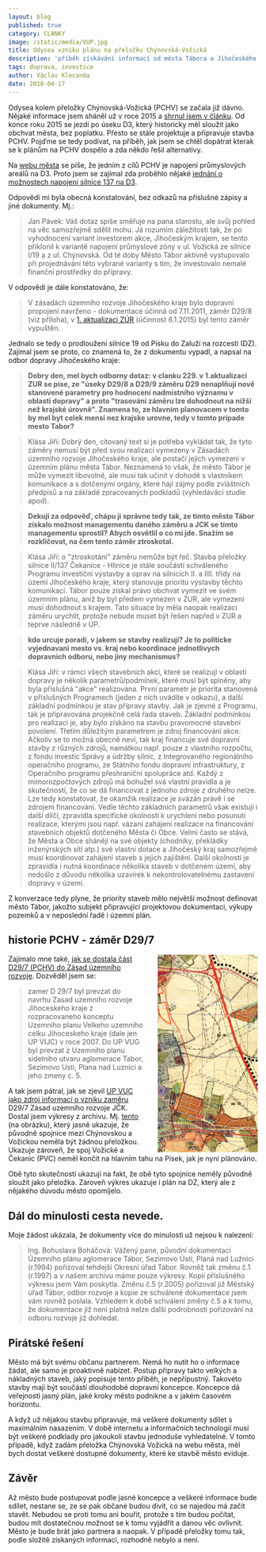 ```yaml
---
layout: blog
published: true
category: CLANKY
image: /static/media/VUP.jpg
title: Odysea vzniku plánu na přeložku Chýnovská-Vožická
description: 'příběh získávání informací od města Tábora a Jihočeského kraje o tom, jak se dospělo k zámeru na stavbu přeložky Chýnovská-Vožická (D29/7 ZUR)'
tags: doprava, investice
author: Václav Klecanda
date: 2018-04-17
---
```



Odysea kolem přeložky Chýnovská-Vožická (PCHV) se začala již dávno.
Nějaké informace jsem sháněl už v roce 2015 a [shrnul jsem v článku](/clanky/2015/05/14/prelozka-chynovska-vozicka/).
Od konce roku 2015 se jezdí po úseku D3, který historicky měl sloužit jako obchvat města, bez poplatku.
Přesto se stále projektuje a připravuje stavba PCHV.
Pojďme se tedy podívat, na příběh, jak jsem se chtěl dopátrat kterak se k plánům na PCHV dospělo a zda někdo řešil alternativy.

Na [webu města](http://taborcz.eu/napojeni-prumyslove-zony-vozicka/ds-2073/archiv=0&p1=66503) se píše, že jedním z cílů PCHV je napojení průmyslových areálů na D3.
Proto jsem se zajímal zda proběhlo nějaké [jednání o možnostech napojeni silnice 137 na D3](https://www.infoprovsechny.cz/request/jednani_o_moznostech_napojeni_si#incoming-11795).

Odpovědí mi byla obecná konstatování, bez odkazů na příslušné zápisy a jiné dokumenty.
Mj.:
> Jan Pávek: Váš dotaz spíše směřuje na pana starostu, ale svůj pohled na věc
samozřejmě sdělit mohu. Já rozumím záležitosti tak, že po vyhodnocení
variant investorem akce, Jihočeským krajem, se tento přiklonil k variantě
napojení průmyslové zóny v ul. Vožická ze silnice I/19 a z ul. Chýnovská.
Od té doby Město Tábor aktivně vystupovalo při projednávání této vybrané
varianty s tím, že investovalo nemalé finanční prostředky do přípravy.

V odpovědi je dále konstatováno, že:

> V zásadách územního rozvoje Jihočeského kraje bylo dopravní propojení
navrženo - dokumentace účinná od 7.11.2011, záměr D29/8 (viz příloha), v
[1. aktualizaci ZÚR](http://geoportal.kraj-jihocesky.gov.cz/gs/1-aktualizace-zur/) (účinnost 6.1.2015) byl tento záměr vypuštěn.

Jednalo se tedy o prodloužení silnice 19 od Písku do Zaluží na rozcestí (DZ).
Zajímal jsem se proto, co znamená to, že z dokumentu vypadl, a napsal na odbor dopravy Jihočeského kraje:

> __Dobry den,
mel bych odborny dotaz: v clanku 229. v 1.aktualizaci ZUR se pise, ze "úseky D29/8 a D29/9 záměru D29 nenaplňují nově stanovené parametry pro hodnocení nadmístního významu v oblasti dopravy" a proto
"trasování záměru lze dohodnout na nižší než krajské úrovně".
Znamena to, ze hlavnim planovacem v tomto by mel byt celek mensi nez
krajske urovne, tedy v tomto pripade mesto Tabor?__

> Klása Jiří: Dobrý den,
citovaný text si je potřeba vykládat tak, že tyto záměry nemusí být před svou realizací vymezeny v Zásadách územního rozvoje Jihočeského kraje, ale postačí jejich vymezení v územním plánu města Tábor. Neznamená to však, že město Tábor je může vymezit libovolně, ale musí tak učinit v dohodě s vlastníkem komunikace a s dotčenými orgány, které hájí zájmy podle zvláštních předpisů a na základě zpracovaných podkladů (vyhledávácí studie apod).

> __Dekuji za odpověď,
chápu ji správne tedy tak, ze tímto město Tábor získalo možnost
managementu daného záměru a JCK se tímto managementu sprostil?
Abych osvětlil o co mi jde. Snažím se rozkličovat, na čem tento záměr
ztroskotal.__

> Klása Jiří: o "ztroskotání" záměru nemůže být řeč.  Stavba přeložky silnice II/137 Čekanice - Hlinice je stále součástí schváleného Programu investiční výstavby a oprav na silnicích II. a IIII. třídy na území Jihočeského kraje, který stanovuje prioritu výstavby těchto komunikací.  Tábor pouze získal právo obchvat vymezit ve svém územním plánu, aniž by byl předem vymezen v ZUR, ale vymezení musí dohodnout s krajem.  Tato situace by měla naopak realizaci záměru urychlit, protože nebude muset být řešen napřed v ZUR a teprve následně v ÚP.

> __kdo urcuje poradi, v jakem se stavby
realizuji? Je to politicke vyjednavani mesto vs. kraj nebo koordinace
jednotlivych dopravnich odboru, nebo jiny mechanismus?__

> Klása Jiří: v rámci všech stavebních akcí, které se realizují v oblasti dopravy je několik parametrů/podmínek, které musí být splněny, aby byla příslušná "akce" realizována. První parametr je priorita stanovená v příslušných Programech (jeden z nich uvádíte v odkazu), a další základní podmínkou je stav přípravy stavby. Jak je zjevné z Programu, tak je připravována projekčně celá řada staveb. Základní podmínkou pro realizaci je, aby bylo získáno na stavbu pravomocné stavební povolení.  Třetím důležitým parametrem je zdroj financování akce.  Ačkoliv se to možná obecně neví, tak kraj financuje své dopravní stavby z různých zdrojů, namátkou např. pouze z vlastního rozpočtu, z fondu investic Správy a údržby silnic, z Integrovaného regionálního operačního programu, ze Státního fondu dopravní infrastruktury, z Operačního programu přeshraniční spolupráce atd. Každý z mimorozpočtových zdrojů má bohužel svá vlastní pravidla a je skutečností, že co se dá financovat z jednoho zdroje z druhého nelze.  Lze tedy konstatovat, že okamžik realizace je svázán právě i se zdrojem financování. Vedle těchto základních parametrů však existují i další dílčí, zpravidla specifické okolnosti k urychlení nebo posunutí realizace, kterými jsou např. vázaní zahájení realizace na financování stavebních objektů dotčeného Města či Obce. Velmi často se stává, že Města a Obce shánějí na své objekty (chodníky, překládky inženýrských sítí atp.) své vlastní dotace a Jihočeský kraj samozřejmě musí koordinovat zahájení staveb s jejich zajištění. Další okolností je zpravidla i nutná koordinace několika staveb v dotčeném území, aby nedošlo z důvodu několika uzavírek k nekontrolovatelnému zastavení dopravy v území.

Z konverzace tedy plyne, že priority staveb mělo největší možnost definovat město Tábor,
jakožto subjekt připravující projektovou dokumentaci, výkupy pozemků a
v neposlední řadě i územní plán.

## historie PCHV - záměr D29/7

<img src="/static/media/stara_alomerace.jpg"
  alt="výkres zmeny č.5 Uzemniho planu sidelniho utvaru aglomerace Tabor"
  style="float: right; margin-left: 2em; width: 40%" />

Zajímalo mne také, [jak se dostala část D29/7 (PCHV) do Zásad územního rozvoje](https://www.infoprovsechny.cz/request/rozhodnuti_o_casti_d297_zasad_uz#incoming-11824).
Dozvěděl jsem se:
> zamer D 29/7 byl prevzat do navrhu Zasad uzemniho rozvoje Jihoceskeho kraje z rozpracovaneho konceptu Uzemniho planu
Velkeho uzemniho celku Jihoceskeho kraje (dale jen UP VIJC) v roce 2007. Do UP VUG byl prevzat z Uzemniho planu
sidelniho utvaru aglomerace Tabor, Sezimovo Usti, Plana nad Luznici a jeho zmeny c. 5.

A tak jsem pátral, jak se zjevil [UP VUC jako zdroj informací o vzniku zaměru](https://www.infoprovsechny.cz/request/dokumentu_up_vuc_jako_zdroj_info#incoming-11968) D29/7 Zásad uzemního rozvoje JČK.
Dostal jsem výkresy z archivu. Mj. [tento](https://www.infoprovsechny.cz/request/7289/response/11968/attach/4/UP%20aglomerace%20zmena%201a.pdf) (na obrázku), který jasně ukazuje, že původně spojnice mezi Chýnovskou a Vožickou neměla být žádnou přeložkou.
Ukazuje zároveň, že spoj Vožické a Čekanic (PVC) neměl končit na hlavním tahu na Písek, jak je nyní plánováno.

Obě tyto skutečnosti ukazují na fakt, že obě tyto spojnice neměly původně sloužit jako přeložka.
Zároveň výkres ukazuje i plán na DZ, který ale z nějakého dúvodu město opomíjelo.

## Dál do minulosti cesta nevede.

Moje žádost ukázala, že dokumenty více do minulosti už nejsou k nalezení:

> Ing. Bohuslava Boháčová: Vážený pane,
původní dokumentaci Územního plánu aglomerace Tábor, Sezimovo Ústí, Planá nad Lužnicí (r.1994) pořizoval tehdejší Okresní úřad Tábor. Rovněž tak změnu č.1 (r.1997) a v našem archivu máme pouze výkresy. Kopii příslušného výkresu jsem Vám poskytla.
Změnu č.5 (r.2005) pořizoval již Městský úřad Tábor, odbor rozvoje a kopie ze schválené dokumentace jsem vám rovněž poslala. Vzhledem k době schválení změny č.5 a k tomu, že dokumentace již není platná nelze další podrobnosti pořizování na odboru rozvoje již dohledat.

## Pirátské řešení

Město má být svému občanu partnerem.
Nemá ho nutit ho o informace žádat, ale samo je proaktivně nabízet.
Postup přípravy takto velkých a nákladných staveb, jaký popisuje tento příběh, je nepřípustný.
Takovéto stavby mají být součástí dlouhodobé dopravní koncepce.
Koncepce dá veřejnosti jasný plán, jaké kroky město podnikne a v jakém časovém horizontu.

A když už nějakou stavbu připravuje, má veškeré dokumenty sdílet s maximálním nasazením.
V době internetu a informačních technologií musí být veškeré podklady pro jakoukoli stavbu jednoduše vyhledatelné.
V tomto případě, když zadám přeložka Chýnovská Vožická na webu města,
měl bych dostat veškeré dostupné dokumenty, které ke stavbě město eviduje.

## Závěr

Až město bude postupovat podle jasné koncepce a veškeré informace bude sdílet,
nestane se, ze se pak občané budou divit, co se najedou má začít stavět.
Nebudou se proti tomu ani bouřit, protože s tím budou počítat, budou mít dostatečnou možnost se k tomu vyjádřit a danou věc ovlivnit.
Město je bude brát jako partnera a naopak.
V případě přeložky tomu tak, podle složitě získaných informací, rozhodně nebylo a není.
